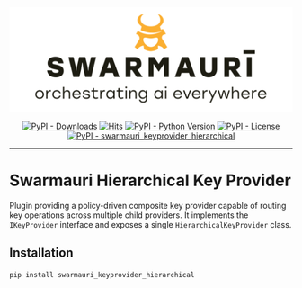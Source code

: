 ![Swarmauri Logo](https://github.com/swarmauri/swarmauri-sdk/blob/3d4d1cfa949399d7019ae9d8f296afba773dfb7f/assets/swarmauri.brand.theme.svg)


<p align="center">
    <a href="https://pypi.org/project/swarmauri_keyprovider_hierarchical/">
        <img src="https://img.shields.io/pypi/dm/swarmauri_keyprovider_hierarchical" alt="PyPI - Downloads"/></a>
    <a href="https://hits.sh/github.com/swarmauri/swarmauri-sdk/tree/master/pkgs/standards/swarmauri_keyprovider_hierarchical/">
        <img alt="Hits" src="https://hits.sh/github.com/swarmauri/swarmauri-sdk/tree/master/pkgs/standards/swarmauri_keyprovider_hierarchical.svg"/></a>
    <a href="https://pypi.org/project/swarmauri_keyprovider_hierarchical/">
        <img src="https://img.shields.io/pypi/pyversions/swarmauri_keyprovider_hierarchical" alt="PyPI - Python Version"/></a>
    <a href="https://pypi.org/project/swarmauri_keyprovider_hierarchical/">
        <img src="https://img.shields.io/pypi/l/swarmauri_keyprovider_hierarchical" alt="PyPI - License"/></a>
    <a href="https://pypi.org/project/swarmauri_keyprovider_hierarchical/">
        <img src="https://img.shields.io/pypi/v/swarmauri_keyprovider_hierarchical?label=swarmauri_keyprovider_hierarchical&color=green" alt="PyPI - swarmauri_keyprovider_hierarchical"/></a>
</p>

---

# Swarmauri Hierarchical Key Provider

Plugin providing a policy-driven composite key provider capable of routing
key operations across multiple child providers. It implements the
`IKeyProvider` interface and exposes a single `HierarchicalKeyProvider`
class.

## Installation

```bash
pip install swarmauri_keyprovider_hierarchical
```
